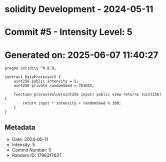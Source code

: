 ﻿# solidity Development - 2024-05-11
# Commit #5 - Intensity Level: 5
# Generated on: 2025-06-07 11:40:27
```solidity
pragma solidity ^0.8.0;

contract DataProcessor5 {
    uint256 public intensity = 5;
    uint256 private randomSeed = 763055;

    function processValue(uint256 input) public view returns (uint256) {
        return input * intensity + randomSeed % 100;
    }
}
```
## Metadata
- Date: 2024-05-11
- Intensity: 5
- Commit Number: 5
- Random ID: 1796317621
